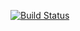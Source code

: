 [![Build Status](https://travis-ci.com/fmi-basel/faim-imagej-bio-formats-tests.svg?branch=master)](https://travis-ci.com/fmi-basel/faim-imagej-bio-formats-tests)
